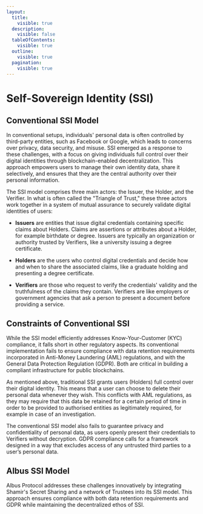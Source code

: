 ```yaml
---
layout:
  title:
    visible: true
  description:
    visible: false
  tableOfContents:
    visible: true
  outline:
    visible: true
  pagination:
    visible: true
---
```


# Self-Sovereign Identity (SSI)

## Conventional SSI Model

In conventional setups, individuals' personal data is often controlled by third-party entities, such as Facebook or Google, which leads to concerns over privacy, data security, and misuse. SSI emerged as a response to these challenges, with a focus on giving individuals full control over their digital identities through blockchain-enabled decentralization. This approach empowers users to manage their own identity data, share it selectively, and ensures that they are the central authority over their personal information.

The SSI model comprises three main actors: the Issuer, the Holder, and the Verifier. In what is often called the "Triangle of Trust," these three actors work together in a system of mutual assurance to securely validate digital identities of users:

- **Issuers** are entities that issue digital credentials containing specific claims about Holders. Claims are assertions or attributes about a Holder, for example birthdate or degree. Issuers are typically an organization or authority trusted by Verifiers, like a university issuing a degree certificate.

- **Holders** are the users who control digital credentials and decide how and when to share the associated claims, like a graduate holding and presenting a degree certificate.

- **Verifiers** are those who request to verify the credentials' validity and the truthfulness of the claims they contain. Verifiers are like employers or government agencies that ask a person to present a document before providing a service.

## Constraints of Conventional SSI

While the SSI model efficiently addresses Know-Your-Customer (KYC) compliance, it falls short in other regulatory aspects. Its conventional implementation fails to ensure compliance with data retention requirements incorporated in Anti-Money Laundering (AML) regulations, and with the General Data Protection Regulation (GDPR). Both are critical in building a compliant infrastructure for public blockchains.

As mentioned above, traditional SSI grants users (Holders) full control over their digital identity. This means that a user can choose to delete their personal data whenever they wish. This conflicts with AML regulations, as they may require that this data be retained for a certain period of time in order to be provided to authorised entities as legitimately required, for example in case of an investigation.

The conventional SSI model also fails to guarantee privacy and confidentiality of personal data, as users openly present their credentials to Verifiers without decryption. GDPR compliance calls for a framework designed in a way that excludes access of any untrusted third parties to a user’s personal data.

## Albus SSI Model

Albus Protocol addresses these challenges innovatively by integrating Shamir's Secret Sharing and a network of Trustees into its SSI model. This approach ensures compliance with both data retention requirements and GDPR while maintaining the decentralized ethos of SSI.
